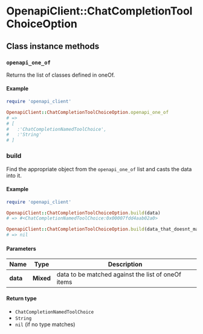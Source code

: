# OpenapiClient::ChatCompletionToolChoiceOption

## Class instance methods

### `openapi_one_of`

Returns the list of classes defined in oneOf.

#### Example

```ruby
require 'openapi_client'

OpenapiClient::ChatCompletionToolChoiceOption.openapi_one_of
# =>
# [
#   :'ChatCompletionNamedToolChoice',
#   :'String'
# ]
```

### build

Find the appropriate object from the `openapi_one_of` list and casts the data into it.

#### Example

```ruby
require 'openapi_client'

OpenapiClient::ChatCompletionToolChoiceOption.build(data)
# => #<ChatCompletionNamedToolChoice:0x00007fdd4aab02a0>

OpenapiClient::ChatCompletionToolChoiceOption.build(data_that_doesnt_match)
# => nil
```

#### Parameters

| Name | Type | Description |
| ---- | ---- | ----------- |
| **data** | **Mixed** | data to be matched against the list of oneOf items |

#### Return type

- `ChatCompletionNamedToolChoice`
- `String`
- `nil` (if no type matches)

